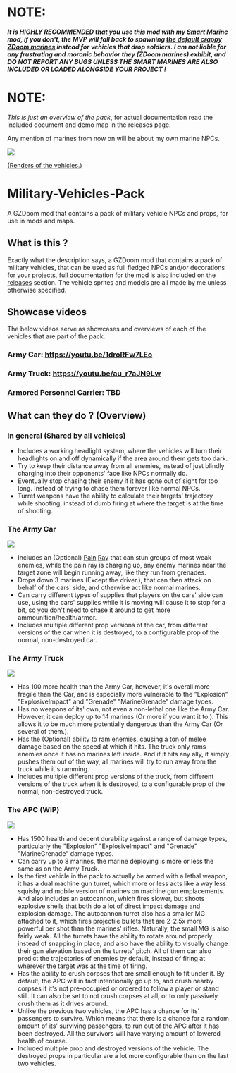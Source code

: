 # NOTE:
***It is HIGHLY RECOMMENDED that you use this mod with my [Smart Marine](https://github.com/inkoalawetrust/Smart-Marines/) mod, if you don't, the MVP will fall back to spawning [the default crappy ZDoom marines](https://zdoom.org/wiki/Classes:ScriptedMarine) instead for vehicles that drop soldiers. I am not liable for any frustrating and moronic behavior they (ZDoom marines) exhibit, and DO NOT REPORT ANY BUGS UNLESS THE SMART MARINES ARE ALSO INCLUDED OR LOADED ALONGSIDE YOUR PROJECT !***
# NOTE:
*This is just an overview of the pack*, for actual documentation read the included document and demo map in the releases page.

Any mention of marines from now on will be about my own marine NPCs.

![](https://i.imgur.com/YVk58JK.gif)

[(Renders of the vehicles.)](https://imgur.com/a/KUhbDRZ)

# Military-Vehicles-Pack
A GZDoom mod that contains a pack of military vehicle NPCs and props, for use in mods and maps.

## What is this ?
Exactly what the description says, a GZDoom mod that contains a pack of military vehicles, that can be used as full fledged NPCs and/or decorations for your projects, full documentation for the mod is also included on the [releases](https://github.com/inkoalawetrust/Military-Vehicles-Pack/releases) section. The vehicle sprites and models are all made by me unless otherwise specified.

## Showcase videos
The below videos serve as showcases and overviews of each of the vehicles that are part of the pack.

### Army Car: https://youtu.be/1droRFw7LEo
### Army Truck: https://youtu.be/au_r7aJN9Lw
### Armored Personnel Carrier: TBD 

## What can they do ? (Overview)

### In general (Shared by all vehicles)
- Includes a working headlight system, where the vehicles will turn their headlights on and off dynamically if the area around them gets too dark.
- Try to keep their distance away from all enemies, instead of just blindly charging into their opponents' face like NPCs normally do.
- Eventually stop chasing their enemy if it has gone out of sight for too long. Instead of trying to chase them forever like normal NPCs.
- Turret weapons have the ability to calculate their targets' trajectory while shooting, instead of dumb firing at where the target is at the time of shooting.

### The Army Car
![](https://i.imgur.com/92UUuKGm.jpg)
- Includes an (Optional) [Pain](https://www.youtube.com/watch?v=kzG4oEutPbA) [Ray](https://en.wikipedia.org/wiki/Active_Denial_System) that can stun groups of most weak enemies, while the pain ray is charging up, any enemy marines near the target zone will begin running away, like they run from grenades.
- Drops down 3 marines (Except the driver.), that can then attack on behalf of the cars' side, and otherwise act like normal marines.
- Can carry different types of supplies that players on the cars' side can use, using the cars' supplies while it is moving will cause it to stop for a bit, so you don't need to chase it around to get more ammounition/health/armor.
- Includes multiple different prop versions of the car, from different versions of the car when it is destroyed, to a configurable prop of the normal, non-destroyed car.

### The Army Truck
![](https://i.imgur.com/MOu9Xatm.png)
- Has 100 more health than the Army Car, however, it's overall more fragile than the Car, and is especially more vulnerable to the "Explosion" "ExplosiveImpact" and "Grenade" "MarineGrenade" damage tyoes. 
- Has no weapons of its' own, not even a non-lethal one like the Army Car. However, it can deploy up to 14 marines (Or more if you want it to.). This allows it to be much more potentially dangerous than the Army Car (Or several of them.).
- Has the (Optional) ability to ram enemies, causing a ton of melee damage based on the speed at which it hits. The truck only rams enemies once it has no marines left inside. And if it hits any ally, it simply pushes them out of the way, all marines will try to run away from the truck while it's ramming.
- Includes multiple different prop versions of the truck, from different versions of the truck when it is destroyed, to a configurable prop of the normal, non-destroyed truck.

### The APC (WIP)
![](https://i.imgur.com/bajJ0B1m.jpg)
- Has 1500 health and decent durability against a range of damage types, particularly the "Explosion" "ExplosiveImpact" and "Grenade" "MarineGrenade" damage types.
- Can carry up to 8 marines, the marine deploying is more or less the same as on the Army Truck.
- Is the first vehicle in the pack to actually be armed with a lethal weapon, it has a dual machine gun turret, which more or less acts like a way less squishy and mobile version of marines on machine gun emplacements. And also includes an autocannon, which fires slower, but shoots explosive shells that both do a lot of direct impact damage and explosion damage. The autocannon turret also has a smaller MG attached to it, which fires projectile bullets that are 2-2.5x more powerful per shot than the marines' rifles. Naturally, the small MG is also fairly weak. All the turrets have the ability to rotate around properly instead of snapping in place, and also have the ability to visually change their gun elevation based on the turrets' pitch. All of them can also predict the trajectories of enemies by default, instead of firing at wherever the target was at the time of firing.
- Has the ability to crush corpses that are small enough to fit under it. By default, the APC will in fact intentionally go up to, and crush nearby corpses if it's not pre-occupied or ordered to follow a player or stand still. It can also be set to not crush corpses at all, or to only passively crush them as it drives around.
- Unlike the previous two vehicles, the APC has a chance for its' passengers to survive. Which means that there is a chance for a random amount of its' surviving passengers, to run out of the APC after it has been destroyed. All the survivors will have varying amount of lowered health of course.
- Included multiple prop and destroyed versions of the vehicle. The destroyed props in particular are a lot more configurable than on the last two vehicles.
